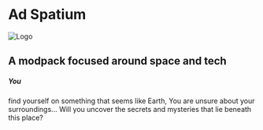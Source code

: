 # Ad Spatium
![Logo](https://i.imgur.com/VN3qXXv.png)
## A modpack focused around space and tech

##### You
find yourself on something that seems like Earth, You are unsure about your surroundings...
Will you uncover the secrets and mysteries that lie beneath this place?
